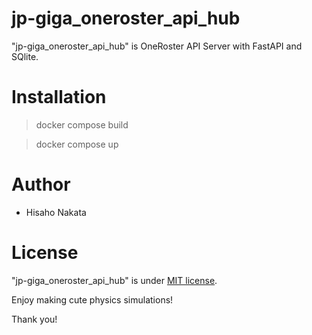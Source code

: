 # jp-giga_oneroster_api_hub

"jp-giga_oneroster_api_hub" is OneRoster API Server with FastAPI and SQlite.

# Installation

> docker compose build

> docker compose up


# Author

* Hisaho Nakata

# License
 
"jp-giga_oneroster_api_hub" is under [MIT license](https://en.wikipedia.org/wiki/MIT_License).
 
Enjoy making cute physics simulations!
 
Thank you!
